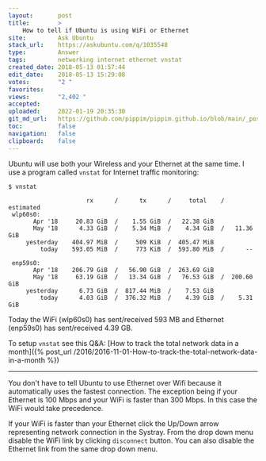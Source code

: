 ```yaml
---
layout:       post
title:        >
    How to tell if Ubuntu is using WiFi or Ethernet
site:         Ask Ubuntu
stack_url:    https://askubuntu.com/q/1035548
type:         Answer
tags:         networking internet ethernet vnstat
created_date: 2018-05-13 01:57:44
edit_date:    2018-05-13 15:29:08
votes:        "2 "
favorites:    
views:        "2,402 "
accepted:     
uploaded:     2022-01-19 20:35:30
git_md_url:   https://github.com/pippim/pippim.github.io/blob/main/_posts/2018/2018-05-13-How-to-tell-if-Ubuntu-is-using-WiFi-or-Ethernet.md
toc:          false
navigation:   false
clipboard:    false
---
```


Ubuntu will use both your Wireless and your Ethernet at the same time. I use a program called `vnstat` for Internet traffic monitoring:

``` 
$ vnstat

                      rx      /      tx      /     total    /   estimated
 wlp60s0:
       Apr '18     20.83 GiB  /    1.55 GiB  /   22.38 GiB
       May '18      4.33 GiB  /    5.34 MiB  /    4.34 GiB  /   11.36 GiB
     yesterday    404.97 MiB  /     509 KiB  /  405.47 MiB
         today    593.05 MiB  /     773 KiB  /  593.80 MiB  /      --    

 enp59s0:
       Apr '18    206.79 GiB  /   56.90 GiB  /  263.69 GiB
       May '18     63.19 GiB  /   13.34 GiB  /   76.53 GiB  /  200.60 GiB
     yesterday      6.73 GiB  /  817.44 MiB  /    7.53 GiB
         today      4.03 GiB  /  376.32 MiB  /    4.39 GiB  /    5.31 GiB
```

Today the WiFi (wlp60s0) has sent/received 593 MB and Ethernet (enp59s0) has sent/received 4.39 GB.

To setup `vnstat` see this Q&A: [How to track the total network data in a month]({% post_url /2016/2016-11-01-How-to-track-the-total-network-data-in-a-month %})

----------

You don't have to tell Ubuntu to use Ethernet over Wifi because it automatically uses the fastest connection. The exception being if your Ethernet is 100 Mbps and your WiFi is faster than 300 Mbps. In this case the WiFi would take precedence.

If your WiFi is faster than your Ethernet click the Up/Down arrow representing network connection in the Systray. From the drop down menu disable the WiFi link by clicking `disconnect` button. You can also disable the Ethernet link from the same drop down menu.
